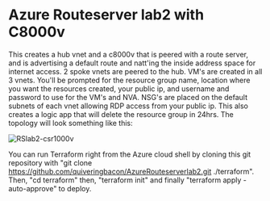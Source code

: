 # Azure Routeserver lab2 with C8000v

This creates a hub vnet and a c8000v that is peered with a route server, and is advertising a default route and natt'ing the inside address space for internet access. 2 spoke vnets are peered to the hub. VM's are created in all 3 vnets. You'll be prompted for the resource group name, location where you want the resources created, your public ip, and username and password to use for the VM's and NVA. NSG's are placed on the default subnets of each vnet allowing RDP access from your public ip. This also creates a logic app that will delete the resource group in 24hrs. The topology will look something like this:

![RSlab2-csr1000v](https://github.com/quiveringbacon/AzureRouteserverlab2/assets/128983862/83a384ba-9754-4b99-aa3f-e0d70ed9d094)


You can run Terraform right from the Azure cloud shell by cloning this git repository with "git clone https://github.com/quiveringbacon/AzureRouteserverlab2.git ./terraform". Then, "cd terraform" then, "terraform init" and finally "terraform apply -auto-approve" to deploy.
